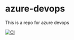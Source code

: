 # azure-devops
This is a repo for azure devops

[![CI](https://github.com/marcoBrighterAI/azure-devops/actions/workflows/main.yml/badge.svg?branch=main)](https://github.com/marcoBrighterAI/azure-devops/actions/workflows/main.yml)